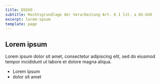 ```yaml
---
title: DSGVO
subtitle: Rechtsgrundlage der Verarbeitung Art. 6 I lit. a DS-GVO
excerpt: lorem-ipsum
template: page
---
```

## Lorem ipsum
Lorem ipsum dolor sit amet, consectetur adipiscing elit, sed do eiusmod tempor incididunt ut labore et dolore magna aliqua.
- Lorem ipsum
- dolor sit amet